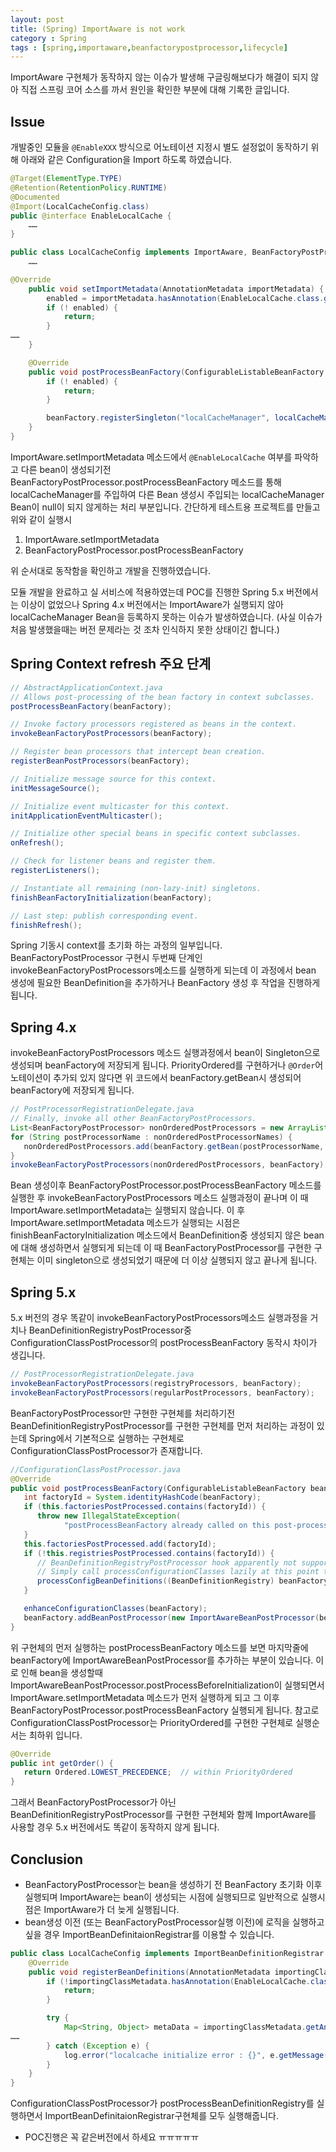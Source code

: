```yaml
---
layout: post
title: (Spring) ImportAware is not work
category : Spring
tags : [spring,importaware,beanfactorypostprocessor,lifecycle]
---
```

ImportAware 구현체가 동작하지 않는 이슈가 발생해 구글링해보다가 해결이 되지 않아 직접 스프링 코어 소스를 까서 원인을 확인한 부분에 대해 기록한 글입니다.

Issue
----
개발중인 모듈을 ```@EnableXXX``` 방식으로 어노테이션 지정시 별도 설정없이 동작하기 위해 아래와 같은 Configuration을 Import 하도록 하였습니다.

```java
@Target(ElementType.TYPE)
@Retention(RetentionPolicy.RUNTIME)
@Documented
@Import(LocalCacheConfig.class)
public @interface EnableLocalCache {
    ……
}

public class LocalCacheConfig implements ImportAware, BeanFactoryPostProcessor {
    ……

@Override
    public void setImportMetadata(AnnotationMetadata importMetadata) {
        enabled = importMetadata.hasAnnotation(EnableLocalCache.class.getName());
        if (! enabled) {
            return;
        }
……
    }

    @Override
    public void postProcessBeanFactory(ConfigurableListableBeanFactory beanFactory) throws BeansException {
        if (! enabled) {
            return;
        }

        beanFactory.registerSingleton("localCacheManager", localCacheManager());
    }
}
```

ImportAware.setImportMetadata 메소드에서 ```@EnableLocalCache``` 여부를 파악하고 다른 bean이 생성되기전 BeanFactoryPostProcessor.postProcessBeanFactory 메소드를 통해 localCacheManager를 주입하여 다른 Bean 생성시 주입되는 localCacheManager Bean이 null이 되지 않게하는 처리 부분입니다.
간단하게 테스트용 프로젝트를 만들고 위와 같이 실행시

1. ImportAware.setImportMetadata
2. BeanFactoryPostProcessor.postProcessBeanFactory

위 순서대로 동작함을 확인하고 개발을 진행하였습니다.

모듈 개발을 완료하고 실 서비스에 적용하였는데 POC를 진행한 Spring 5.x 버전에서는 이상이 없었으나 Spring 4.x 버전에서는 ImportAware가 실행되지 않아 localCacheManager Bean을 등록하지 못하는 이슈가 발생하였습니다. (사실 이슈가 처음 발생했을때는 버전 문제라는 것 조차 인식하지 못한 상태이긴 합니다.)

Spring Context refresh 주요 단계
----
```java
// AbstractApplicationContext.java
// Allows post-processing of the bean factory in context subclasses.
postProcessBeanFactory(beanFactory);

// Invoke factory processors registered as beans in the context.
invokeBeanFactoryPostProcessors(beanFactory);

// Register bean processors that intercept bean creation.
registerBeanPostProcessors(beanFactory);

// Initialize message source for this context.
initMessageSource();

// Initialize event multicaster for this context.
initApplicationEventMulticaster();

// Initialize other special beans in specific context subclasses.
onRefresh();

// Check for listener beans and register them.
registerListeners();

// Instantiate all remaining (non-lazy-init) singletons.
finishBeanFactoryInitialization(beanFactory);

// Last step: publish corresponding event.
finishRefresh();
```

Spring 기동시 context를 초기화 하는 과정의 일부입니다.
BeanFactoryPostProcessor 구현시 두번째 단계인 invokeBeanFactoryPostProcessors메소드를 실행하게 되는데 이 과정에서 bean 생성에 필요한  BeanDefinition을 추가하거나 BeanFactory 생성 후 작업을 진행하게 됩니다.

Spring 4.x
----
invokeBeanFactoryPostProcessors 메소드 실행과정에서 bean이 Singleton으로 생성되며 beanFactory에 저장되게 됩니다.
PriorityOrdered를 구현하거나 ```@Order```어노테이션이 추가되 있지 않다면 위 코드에서 beanFactory.getBean시 생성되어 beanFactory에 저장되게 됩니다.

```java
// PostProcessorRegistrationDelegate.java
// Finally, invoke all other BeanFactoryPostProcessors.
List<BeanFactoryPostProcessor> nonOrderedPostProcessors = new ArrayList<BeanFactoryPostProcessor>();
for (String postProcessorName : nonOrderedPostProcessorNames) {
   nonOrderedPostProcessors.add(beanFactory.getBean(postProcessorName, BeanFactoryPostProcessor.class));
}
invokeBeanFactoryPostProcessors(nonOrderedPostProcessors, beanFactory);
```

Bean 생성이후 BeanFactoryPostProcessor.postProcessBeanFactory 메소드를 실행한 후 invokeBeanFactoryPostProcessors 메소드 실행과정이 끝나며 이 때 ImportAware.setImportMetadata는 실행되지 않습니다.
이 후 ImportAware.setImportMetadata 메소드가 실행되는 시점은 finishBeanFactoryInitialization 메소드에서 BeanDefinition중 생성되지 않은 bean에 대해 생성하면서 실행되게 되는데 이 때 BeanFactoryPostProcessor를 구현한 구현체는 이미 singleton으로 생성되었기 때문에 더 이상 실행되지 않고 끝나게 됩니다.

Spring 5.x
----
5.x 버전의 경우 똑같이 invokeBeanFactoryPostProcessors메소드 실행과정을 거치나  BeanDefinitionRegistryPostProcessor중 ConfigurationClassPostProcessor의 postProcessBeanFactory 동작시 차이가 생깁니다.

```java
// PostProcessorRegistrationDelegate.java
invokeBeanFactoryPostProcessors(registryProcessors, beanFactory);
invokeBeanFactoryPostProcessors(regularPostProcessors, beanFactory);
```

BeanFactoryPostProcessor만 구현한 구현체를 처리하기전 BeanDefinitionRegistryPostProcessor를 구현한 구현체를 먼저 처리하는 과정이 있는데 Spring에서 기본적으로 실행하는 구현체로 ConfigurationClassPostProcessor가 존재합니다.

```java
//ConfigurationClassPostProcessor.java
@Override
public void postProcessBeanFactory(ConfigurableListableBeanFactory beanFactory) {
   int factoryId = System.identityHashCode(beanFactory);
   if (this.factoriesPostProcessed.contains(factoryId)) {
      throw new IllegalStateException(
            "postProcessBeanFactory already called on this post-processor against " + beanFactory);
   }
   this.factoriesPostProcessed.add(factoryId);
   if (!this.registriesPostProcessed.contains(factoryId)) {
      // BeanDefinitionRegistryPostProcessor hook apparently not supported...
      // Simply call processConfigurationClasses lazily at this point then.
      processConfigBeanDefinitions((BeanDefinitionRegistry) beanFactory);
   }

   enhanceConfigurationClasses(beanFactory);
   beanFactory.addBeanPostProcessor(new ImportAwareBeanPostProcessor(beanFactory));
}
```

위 구현체의 먼저 실행하는 postProcessBeanFactory 메소드를 보면 마지막줄에 beanFactory에 ImportAwareBeanPostProcessor를 추가하는 부분이 있습니다.
이로 인해 bean을 생성할때 ImportAwareBeanPostProcessor.postProcessBeforeInitialization이 실행되면서 ImportAware.setImportMetadata 메소드가 먼저 실행하게 되고 그 이후 BeanFactoryPostProcessor.postProcessBeanFactory 실행되게 됩니다.
참고로 ConfigurationClassPostProcessor는 PriorityOrdered를 구현한 구현체로 실행순서는 최하위 입니다.

```java
@Override
public int getOrder() {
   return Ordered.LOWEST_PRECEDENCE;  // within PriorityOrdered
}
```

그래서 BeanFactoryPostProcessor가 아닌 BeanDefinitionRegistryPostProcessor를 구현한 구현체와 함께 ImportAware를 사용할 경우 5.x 버전에서도 똑같이 동작하지 않게 됩니다.

Conclusion
----
- BeanFactoryPostProcessor는 bean을 생성하기 전 BeanFactory 초기화 이후 실행되며 ImportAware는 bean이 생성되는 시점에 실행되므로 일반적으로 실행시점은 ImportAware가 더 늦게 실행됩니다.
- bean생성 이전 (또는 BeanFactoryPostProcessor실행 이전)에 로직을 실행하고 싶을 경우 ImportBeanDefinitaionRegistrar를 이용할 수 있습니다.

```java
public class LocalCacheConfig implements ImportBeanDefinitionRegistrar {
    @Override
    public void registerBeanDefinitions(AnnotationMetadata importingClassMetadata, BeanDefinitionRegistry registry) {
        if (!importingClassMetadata.hasAnnotation(EnableLocalCache.class.getName())) {
            return;
        }

        try {
            Map<String, Object> metaData = importingClassMetadata.getAnnotationAttributes(EnableLocalCache.class.getName());
……
        } catch (Exception e) {
            log.error("localcache initialize error : {}", e.getMessage());
        }
    }
}
```

ConfigurationClassPostProcessor가 postProcessBeanDefinitionRegistry를 실행하면서 ImportBeanDefinitaionRegistrar구현체를 모두 실행해줍니다.
- POC진행은 꼭 같은버전에서 하세요 ㅠㅠㅠㅠㅠ
